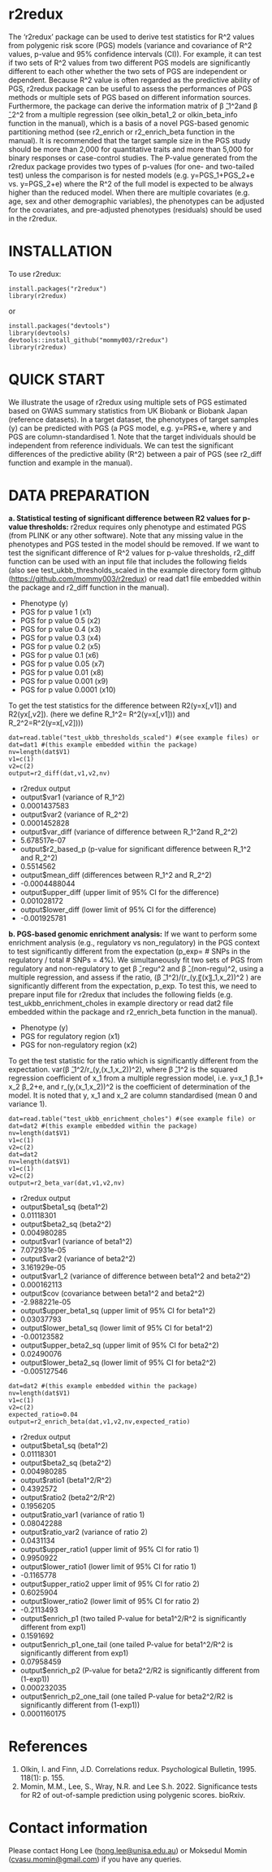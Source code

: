 # r2redux

The ‘r2redux’ package can be used to derive test statistics for R^2 values from polygenic risk score (PGS) models (variance and covariance of R^2 values, p-value and 95% confidence intervals (CI)). For example, it can test if two sets of R^2 values from two different PGS models are significantly different to each other whether the two sets of PGS are independent or dependent. Because R^2 value is often regarded as the predictive ability of PGS, r2redux package can be useful to assess the performances of PGS methods or multiple sets of PGS based on different information sources. Furthermore, the package can derive the information matrix of β ̂_1^2and β ̂_2^2 from a multiple regression (see olkin_beta1_2 or olkin_beta_info function in the manual), which is a basis of a novel PGS-based genomic partitioning method (see r2_enrich or r2_enrich_beta function in the manual). It is recommended that the target sample size in the PGS study should be more than 2,000 for quantitative traits  and more than 5,000 for binary responses or case-control studies. The P-value generated from the r2redux package provides two types of p-values (for one- and two-tailed test) unless the comparison is for nested models (e.g. y=PGS_1+PGS_2+e vs. y=PGS_2+e) where the R^2 of the full model is expected to be always higher than the reduced model.  When there are multiple covariates (e.g. age, sex and other demographic variables), the phenotypes can be adjusted for the covariates, and pre-adjusted phenotypes (residuals) should be used in the r2redux.  

# INSTALLATION
To use r2redux:
```
install.packages("r2redux") 
library(r2redux)
```
 or
```
install.packages("devtools")
library(devtools)
devtools::install_github("mommy003/r2redux")
library(r2redux)
```


# QUICK START
We illustrate the usage of r2redux using multiple sets of PGS estimated based on GWAS summary statistics from UK Biobank or Biobank Japan (reference datasets). In a target dataset, the phenotypes of target samples (y) can be predicted with PGS (a PGS model, e.g. y=PRS+e, where y and PGS are column-standardised 1. Note that the target individuals should be independent from reference individuals. We can test the significant differences of the predictive ability (R^2) between a pair of PGS (see r2_diff function and example in the manual).

# DATA PREPARATION
**a.	Statistical testing of significant difference between R2 values for p-value thresholds:** 
r2redux requires only phenotype and estimated PGS (from PLINK or any other software). Note that any missing value in the phenotypes and PGS tested in the model should be removed. If we want to test the significant difference of R^2 values for p-value thresholds, r2_diff function can be used with an input file that includes the following fields (also see test_ukbb_thresholds_scaled in the example directory form github  (https://github.com/mommy003/r2redux)  or read dat1 file embedded within the package and r2_diff function in the manual).


- Phenotype (y)
- PGS for p value 1 (x1)
- PGS for p value 0.5 (x2)
- PGS for p value 0.4 (x3)
- PGS for p value 0.3 (x4)
- PGS for p value 0.2 (x5)
- PGS for p value 0.1 (x6)
- PGS for p value 0.05 (x7)
- PGS for p value 0.01 (x8)
- PGS for p value 0.001 (x9)
- PGS for p value 0.0001 (x10)

To get the test statistics for the difference between R2(y=x[,v1]) and R2(yx[,v2]). (here we define R_1^2= R^2(y=x[,v1])) and R_2^2=R^2(y=x[,v2])))
```
dat=read.table("test_ukbb_thresholds_scaled") #(see example files) or
dat=dat1 #(this example embedded within the package)
nv=length(dat$V1)
v1=c(1)
v2=c(2)
output=r2_diff(dat,v1,v2,nv)
```
- r2redux output
- output$var1 (variance of R_1^2)
- 0.0001437583
- output$var2 (variance of R_2^2)
- 0.0001452828
- output$var_diff (variance of difference between R_1^2and R_2^2)
- 5.678517e-07
- output$r2_based_p (p-value for significant difference between R_1^2  and R_2^2)
- 0.5514562
- output$mean_diff (differences between R_1^2 and R_2^2)
- -0.0004488044
- output$upper_diff (upper limit of 95% CI for the difference)
- 0.001028172
- output$lower_diff (lower limit of 95% CI for the difference)
- -0.001925781

 
**b. PGS-based genomic enrichment analysis:**
If we want to perform some enrichment analysis (e.g., regulatory vs non_regulatory) in the PGS context to test significantly different from the expectation (p_exp= # SNPs in the regulatory / total # SNPs = 4%). We simultaneously fit two sets of PGS from regulatory and non-regulatory to get β ̂_regu^2 and β ̂_(non-regu)^2, using a multiple regression, and assess if the ratio,  (β ̂_1^2)/(r_(y,〖(x〗_1,x_2))^2 ) are significantly different from the expectation, p_exp. To test this, we need to prepare input file for r2redux that includes the following fields (e.g. test_ukbb_enrichment_choles in example directory or read dat2 file embedded within the package and r2_enrich_beta function in the manual).

- Phenotype (y)
- PGS for regulatory region (x1)
- PGS for non-regulatory region (x2)      

To get the test statistic for the ratio which is significantly different from the expectation. var(β ̂_1^2/r_(y,(x_1,x_2))^2), where β ̂_1^2  is the squared regression coefficient of x_1 from a multiple regression model, i.e. y=x_1 β_1+ x_2 β_2+e, and r_(y,(x_1,x_2))^2 is the coefficient of determination of the model. It is noted that y, x_1 and x_2 are column standardised (mean 0 and variance 1).

```
dat=read.table("test_ukbb_enrichment_choles") #(see example file) or 
dat=dat2 #(this example embedded within the package)
nv=length(dat$V1)
v1=c(1)
v2=c(2)
dat=dat2
nv=length(dat$V1)
v1=c(1)
v2=c(2)
output=r2_beta_var(dat,v1,v2,nv)
```
- r2redux output
- output$beta1_sq (beta1^2)
- 0.01118301
- output$beta2_sq (beta2^2)
- 0.004980285
- output$var1 (variance of beta1^2)
- 7.072931e-05
- output$var2 (variance of beta2^2)
- 3.161929e-05
- output$var1_2 (variance of difference between beta1^2 and beta2^2)
- 0.000162113
- output$cov (covariance between beta1^2 and beta2^2)
- -2.988221e-05
- output$upper_beta1_sq (upper limit of 95% CI for beta1^2)
- 0.03037793
- output$lower_beta1_sq (lower limit of 95% CI for beta1^2)
- -0.00123582
- output$upper_beta2_sq (upper limit of 95% CI for beta2^2)
- 0.02490076
- output$lower_beta2_sq (lower limit of 95% CI for beta2^2)
- -0.005127546

```
dat=dat2 #(this example embedded within the package)
nv=length(dat$V1)
v1=c(1)
v2=c(2)
expected_ratio=0.04
output=r2_enrich_beta(dat,v1,v2,nv,expected_ratio)
```
- r2redux output
- output$beta1_sq (beta1^2)
- 0.01118301
- output$beta2_sq (beta2^2)
- 0.004980285
- output$ratio1 (beta1^2/R^2)
- 0.4392572
- output$ratio2 (beta2^2/R^2)
- 0.1956205
- output$ratio_var1 (variance of ratio 1)
- 0.08042288
- output$ratio_var2 (variance of ratio 2)
- 0.0431134
- output$upper_ratio1 (upper limit of 95% CI for ratio 1)
- 0.9950922
- output$lower_ratio1 (lower limit of 95% CI for ratio 1)
- -0.1165778
- output$upper_ratio2 upper limit of 95% CI for ratio 2)
- 0.6025904
- output$lower_ratio2 (lower limit of 95% CI for ratio 2)
- -0.2113493
- output$enrich_p1 (two tailed P-value for beta1^2/R^2 is significantly different from exp1)
- 0.1591692
- output$enrich_p1_one_tail (one tailed P-value for beta1^2/R^2 is significantly different from exp1)
- 0.07958459
- output$enrich_p2 (P-value for beta2^2/R2 is significantly different from (1-exp1))
- 0.000232035
- output$enrich_p2_one_tail (one tailed P-value for beta2^2/R2 is significantly different from (1-exp1))
- 0.0001160175


# References
1. Olkin, I. and  Finn, J.D. Correlations redux. Psychological Bulletin, 1995. 118(1): p. 155.
2. Momin, M.M., Lee, S., Wray, N.R. and Lee S.h. 2022. Significance tests for R2 of out-of-sample prediction using polygenic scores. bioRxiv.

# Contact information
Please contact Hong Lee (hong.lee@unisa.edu.au) or Moksedul Momin (cvasu.momin@gmail.com) if you have any queries.
